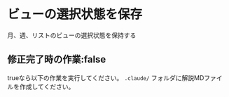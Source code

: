 # ビューの選択状態を保存

月、週、リストのビューの選択状態を保持する


## 修正完了時の作業:false
trueなら以下の作業を実行してください。
`.claude/` フォルダに解説MDファイルを作成してください。